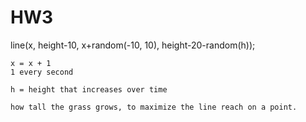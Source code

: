 # HW3

  line(x, height-10, x+random(-10, 10), height-20-random(h));
  
    x = x + 1
    1 every second
    
    h = height that increases over time
    
    how tall the grass grows, to maximize the line reach on a point.
